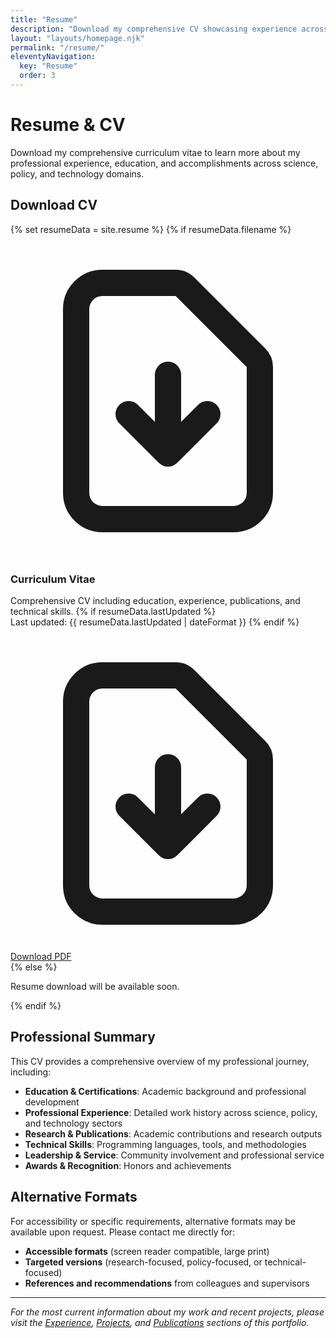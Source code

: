 ```yaml
---
title: "Resume"
description: "Download my comprehensive CV showcasing experience across science, policy, and technology"
layout: "layouts/homepage.njk"
permalink: "/resume/"
eleventyNavigation:
  key: "Resume"
  order: 3
---
```


# Resume & CV

Download my comprehensive curriculum vitae to learn more about my professional experience, education, and accomplishments across science, policy, and technology domains.

## Download CV

{% set resumeData = site.resume %}
{% if resumeData.filename %}
<div class="bg-surface border border-secondary border-opacity-20 rounded-lg p-6 max-w-md">
    <div class="flex items-start space-x-4">
        <div class="flex-shrink-0">
            <svg class="w-8 h-8 text-secondary" fill="none" stroke="currentColor" viewBox="0 0 24 24" xmlns="http://www.w3.org/2000/svg">
                <path stroke-linecap="round" stroke-linejoin="round" stroke-width="2" d="M12 10v6m0 0l-3-3m3 3l3-3m2 8H7a2 2 0 01-2-2V5a2 2 0 012-2h5.586a1 1 0 01.707.293l5.414 5.414a1 1 0 01.293.707V19a2 2 0 01-2 2z"></path>
            </svg>
        </div>
        <div class="flex-1 min-w-0">
            <h3 class="text-lg font-headline font-semibold text-text mb-2">Curriculum Vitae</h3>
            <p class="text-textSecondary text-sm mb-4">
                Comprehensive CV including education, experience, publications, and technical skills.
                {% if resumeData.lastUpdated %}
                <br><span class="text-xs">Last updated: {{ resumeData.lastUpdated | dateFormat }}</span>
                {% endif %}
            </p>
            <a href="{{ resumeData.path }}" 
               target="_blank"
               rel="noopener noreferrer"
               download="{{ resumeData.filename }}"
               class="inline-flex items-center px-4 py-2 bg-primary text-surface rounded-lg hover:bg-secondary transition-colors duration-200 font-medium">
                <svg class="w-4 h-4 mr-2" fill="none" stroke="currentColor" viewBox="0 0 24 24">
                    <path stroke-linecap="round" stroke-linejoin="round" stroke-width="2" d="M12 10v6m0 0l-3-3m3 3l3-3m2 8H7a2 2 0 01-2-2V5a2 2 0 012-2h5.586a1 1 0 01.707.293l5.414 5.414a1 1 0 01.293.707V19a2 2 0 01-2 2z"></path>
                </svg>
                Download PDF
            </a>
        </div>
    </div>
</div>
{% else %}
<div class="bg-neutral-50 border border-neutral-200 rounded-lg p-6 max-w-md">
    <p class="text-textSecondary">Resume download will be available soon.</p>
</div>
{% endif %}

## Professional Summary

This CV provides a comprehensive overview of my professional journey, including:

- **Education & Certifications**: Academic background and professional development
- **Professional Experience**: Detailed work history across science, policy, and technology sectors
- **Research & Publications**: Academic contributions and research outputs
- **Technical Skills**: Programming languages, tools, and methodologies
- **Leadership & Service**: Community involvement and professional service
- **Awards & Recognition**: Honors and achievements

## Alternative Formats

For accessibility or specific requirements, alternative formats may be available upon request. Please contact me directly for:

- **Accessible formats** (screen reader compatible, large print)
- **Targeted versions** (research-focused, policy-focused, or technical-focused)
- **References and recommendations** from colleagues and supervisors

---

*For the most current information about my work and recent projects, please visit the [Experience](/), [Projects](/#projects), and [Publications](/#publications) sections of this portfolio.*